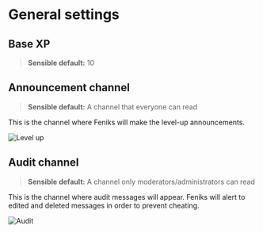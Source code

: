 # General settings

## Base XP
> **Sensible default:** 10

## Announcement channel
> **Sensible default:** A channel that everyone can read
>
This is the channel where Feniks will make the level-up announcements.

![Level up](https://docs.feniksbot.com/img/level-up.png)

## Audit channel
> **Sensible default:** A channel only moderators/administrators can read

This is the channel where audit messages will appear. Feniks will alert to edited and deleted messages in order
to prevent cheating.

![Audit](https://docs.feniksbot.com/img/message-deleted.png)